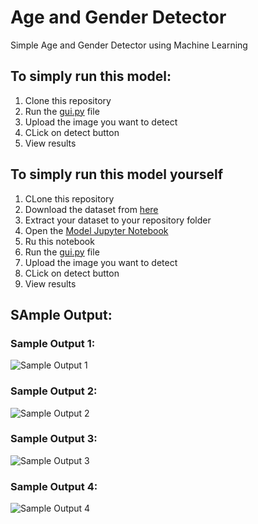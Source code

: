 # Age and Gender Detector
Simple Age and Gender Detector using Machine Learning
## To simply run this model:
1. Clone this repository
2. Run the [gui.py](https://github.com/anup2003D/Age-and-Gender-Detector/blob/main/gui.py) file
3. Upload the image you want to detect
4. CLick on detect button
5. View results

## To simply run this model yourself
1. CLone this repository
2. Download the dataset from [here](https://www.kaggle.com/datasets/jangedoo/utkface-new)
3. Extract your dataset to your repository folder
4. Open the [Model Jupyter Notebook](https://github.com/anup2003D/Age-and-Gender-Detector/blob/main/Age_and_Gender_Detecor.ipynb)
5. Ru this notebook
6. Run the [gui.py](https://github.com/anup2003D/Age-and-Gender-Detector/blob/main/gui.py) file
7. Upload the image you want to detect
8. CLick on detect button
9. View results

## SAmple Output:
### Sample Output 1:
![Sample Output 1](https://github.com/anup2003D/Age-and-Gender-Detector/assets/122201862/ad905e44-e475-4f80-bacd-a974c37edb9e)


### Sample Output 2:
![Sample Output 2](C:\Users\Anup0\OneDrive\Pictures\Sample_Output_2.png)

### Sample Output 3:
![Sample Output 3]()

### Sample Output 4:
![Sample Output 4]()
